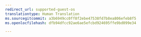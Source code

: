 ```yaml
---
redirect_url: supported-guest-os
translationtype: Human Translation
ms.sourcegitcommit: a3b6949cc0ff8f2ebe47538fd7b8ea806efeb8f5
ms.openlocfilehash: dfb94dfcc92ae6ae5efcbd924695ffe9bd099e34

---
```



<!--HONumber=Jan17_HO2-->


